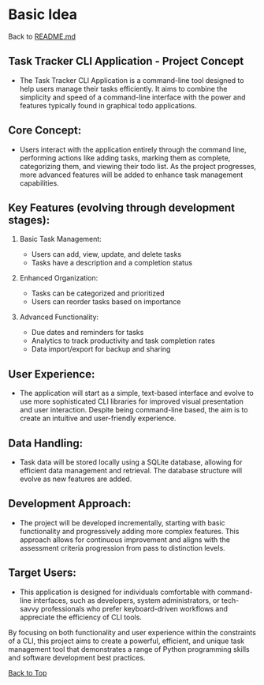 
# Basic Idea

Back to [README.md](README.md)

## Task Tracker CLI Application - Project Concept

- The Task Tracker CLI Application is a command-line tool designed to help users manage their tasks efficiently. It aims to combine the simplicity and speed of a command-line interface with the power and features typically found in graphical todo applications.

## Core Concept:
- Users interact with the application entirely through the command line, performing actions like adding tasks, marking them as complete, categorizing them, and viewing their todo list. As the project progresses, more advanced features will be added to enhance task management capabilities.

## Key Features (evolving through development stages):

1. Basic Task Management:
   - Users can add, view, update, and delete tasks
   - Tasks have a description and a completion status

2. Enhanced Organization:
   - Tasks can be categorized and prioritized
   - Users can reorder tasks based on importance

3. Advanced Functionality:
   - Due dates and reminders for tasks
   - Analytics to track productivity and task completion rates
   - Data import/export for backup and sharing

## User Experience:
- The application will start as a simple, text-based interface and evolve to use more sophisticated CLI libraries for improved visual presentation and user interaction. Despite being command-line based, the aim is to create an intuitive and user-friendly experience.

## Data Handling:
- Task data will be stored locally using a SQLite database, allowing for efficient data management and retrieval. The database structure will evolve as new features are added.

## Development Approach:
- The project will be developed incrementally, starting with basic functionality and progressively adding more complex features. This approach allows for continuous improvement and aligns with the assessment criteria progression from pass to distinction levels.

## Target Users:
- This application is designed for individuals comfortable with command-line interfaces, such as developers, system administrators, or tech-savvy professionals who prefer keyboard-driven workflows and appreciate the efficiency of CLI tools.

By focusing on both functionality and user experience within the constraints of a CLI, this project aims to create a powerful, efficient, and unique task management tool that demonstrates a range of Python programming skills and software development best practices.

[Back to Top](#basic-idea)